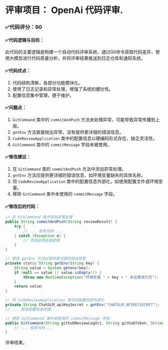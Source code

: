 # 评审项目： OpenAi 代码评审.

### ✅代码评分：90
#### ✅代码逻辑与目的：
此代码的主要逻辑是构建一个自动代码评审系统，通过Git命令获取代码差异，使用大模型进行代码质量分析，并将评审结果推送到日志仓库和通知系统。

#### ✅代码优点：
1. 代码结构清晰，各部分功能模块化。
2. 使用了日志记录和异常处理，增强了系统的健壮性。
3. 配置信息集中管理，便于维护。

#### ✅问题点：
1. `GitCommand` 类中的 `commitAndPush` 方法未处理异常，可能导致异常传播到上层。
2. `getEnv` 方法直接抛出异常，没有提供更详细的错误信息。
3. `CodeReviewApplication` 类中的配置信息以硬编码形式存在，缺乏灵活性。
4. `GitCommand` 类中的 `commitMessage` 字段未被使用。

#### ✅修改建议：
1. 在 `GitCommand` 类的 `commitAndPush` 方法中添加异常处理。
2. `getEnv` 方法应提供更详细的错误信息，如环境变量缺失的具体名称。
3. 将 `CodeReviewApplication` 类中的配置信息外部化，如使用配置文件或环境变量。
4. 移除 `GitCommand` 类中未使用的 `commitMessage` 字段。

#### ✅修改后的代码：
```java
// 在 GitCommand 类中添加异常处理
public String commitAndPush(String reviewResult) {
    try {
        // ... 现有代码 ...
    } catch (Exception e) {
        // 添加异常处理逻辑
    }
}

// 修改 getEnv 方法以提供更详细的错误信息
private static String getEnv(String key) {
    String value = System.getenv(key);
    if (null == value || value.isEmpty()) {
        throw new RuntimeException("环境变量 " + key + " 未设置或为空");
    }
    return value;
}

// 将 CodeReviewApplication 类中的配置信息外部化
private String ChatGLM_apiKeySecret = getEnv("CHATGLM_APIKEYSECRET");
// ... 其他配置信息同理 ...

// 移除 GitCommand 类中未使用的 commitMessage 字段
public GitCommand(String githubReviewLogUri, String githubToken, String project, String branch, String author) {
    // ... 现有代码 ...
}
```

评审结束。